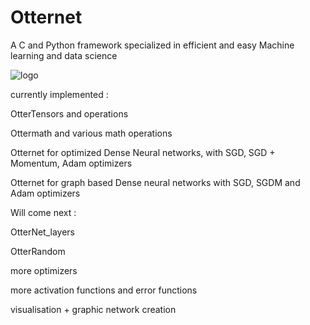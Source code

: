 # Otternet
A C and Python framework specialized in efficient and easy Machine learning and data science 

![logo](https://github.com/user-attachments/assets/b47be905-e5f6-4a44-9fc5-194f95e97212)

currently implemented :

OtterTensors and operations 

Ottermath and various math operations

Otternet for optimized Dense Neural networks, with SGD, SGD + Momentum, Adam optimizers

Otternet for graph based Dense neural networks with SGD, SGDM and Adam optimizers

Will come next : 

OtterNet_layers

OtterRandom

more optimizers

more activation functions and error functions

visualisation + graphic network creation
